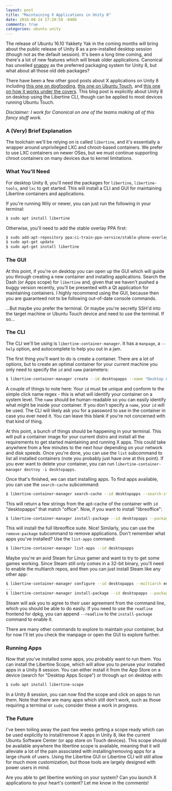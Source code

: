 ```yaml
---
layout: post
title: "Maintaining X Applications in Unity 8"
date: 2016-08-24 17:29:59 -0400
comments: true
categories: ubuntu unity
---
```


The release of Ubuntu 16.10 Yakkety Yak in the coming months will bring about the public release of Unity 8 as a pre-installed desktop session (though not as the default session). It's been a long time coming, and there's a lot of new features which will break older applications. Canonical has unveiled [snappy](http://snapcraft.io) as the preferred packaging system for Unity 8, but what about all those old deb packages?

There have been a few other good posts about X applications on Unity 8 including [this one on dogfooding](http://mhall119.com/2016/05/dogfooding-unity-8/), [this one on Ubuntu Touch](https://kylenubuntu.blogspot.no/2016/07/running-x-apps-on-ubuntu-devices.html), and [this one on how it works under the covers](https://bregmatter.wordpress.com/2016/07/04/x11-applications-and-unity-8/). This blog post is explicitly about Unity 8 on desktop using the Libertine CLI, though can be applied to most devices running Ubuntu Touch.

_Disclaimer: I work for Canonical on one of the teams making all of this fancy stuff work._

### A (Very) Brief Explanation ###

The toolchain we'll be relying on is called `libertine`, and it's essentially a wrapper around unprivileged LXC and chroot-based containers. We prefer to use LXC containers on newer OSes, but we must continue supporting chroot containers on many devices due to kernel limitations.

### What You'll Need ###

For desktop Unity 8, you'll need the packages for `libertine`, `libertine-tools`, and `lxc` to get started. This will install a CLI and GUI for maintaining Libertine containers and applications.

If you're running Wily or newer, you can just run the following in your terminal:

``` bash
$ sudo apt install libertine
```

Otherwise, you'll need to add the stable overlay PPA first:

``` bash
$ sudo add-apt-repository ppa:ci-train-ppa-service/stable-phone-overlay
$ sudo apt-get update
$ sudo apt-get install libertine
```

### The GUI ###

At this point, if you're on desktop you can open up the GUI which will guide you through creating a new container and installing applications. Search the Dash (or Apps scope) for `libertine` and, given that we haven't pushed a buggy version recently, you'll be presented with a Qt application for maintaining containers. I highly recommend using the GUI, because then you are guaranteed not to be following out-of-date console commands.

...But maybe you prefer the terminal. Or maybe you're secretly SSH'd into the target machine or Ubuntu Touch device and need to use the terminal. If so...

### The CLI ###

The CLI we'll be using is `libertine-container-manager`. It has a `manpage`, a `--help` option, and autocomplete to help you out in a jam.

The first thing you'll want to do is create a container. There are a lot of options, but to create an optimal container for your current machine you only need to specify the `id` and `name` parameters:

``` bash
$ libertine-container-manager create --id desktopapps --name "Desktop Applications"
```

A couple of things to note here: Your `id` must be unique and conform to the simple click name regex - this is what will identify your container on a system level. The `name` should be human-readable so you can easily identify what might be inside your container. If you don't specify a `name`, your `id` will be used. The CLI will likely ask you for a password to use in the container in case you ever need it. You can leave this blank if you're not concerned with that kind of thing.

At this point, a bunch of things should be happening in your terminal. This will pull a container image for your current distro and install all the requirements to get started maintaining and running X apps. This could take anywhere from a few minutes to the next hour depending on your network and disk speeds. Once you're done, you can use the `list` subcommand to list all installed containers (note you probably just have one at this point). If you ever want to delete your container, you can run `libertine-container-manager destroy -i desktopapps`.

Once that's finished, we can start installing apps. To find apps available, you can use the `search-cache` subcommand:

``` bash
$ libertine-container-manager search-cache --id desktopapps --search-string "office"
```

This will return a few strings from the apt-cache of the container with `id` "desktopapps" that match "office". Now, if you want to install "libreoffice":

``` bash
$ libertine-container-manager install-package --id desktopapps --package libreoffice
```

This will install the full libreoffice suite. Nice! Similarly, you can use the `remove-package` subcommand to remove applications. Don't remember what apps you've installed? Use the `list-apps` command:

``` bash
$ libertine-container-manager list-apps --id desktopapps
```

Maybe you're an avid Steam for Linux gamer and want to try to get some games working. Since Steam still only comes in a 32-bit binary, you'll need to enable the multiarch repos, and then you can just install Steam like any other app:

``` bash
$ libertine-container-manager configure --id desktopapps --multiarch enable
...
$ libertine-container-manager install-package --id desktopapps --package steam
```

Steam will ask you to agree to their user agreement from the command line, which you should be able to do easily. If you need to use the `readline` frontend for dpkg, you can append `--readline` to the `install-package` command to enable it.

There are many other commands to explore to maintain your container, but for now I'll let you check the manpage or open the GUI to explore further.

### Running Apps ###

Now that you've installed some apps, you probably want to run them. You can install the Libertine Scope, which will allow you to peruse your installed apps in a Unity 8 session. You can either install it from the App Store on a device (search for "Desktop Apps Scope") or through `apt` on desktop with:

``` bash
$ sudo apt install libertine-scope
```

In a Unity 8 session, you can now find the scope and click on apps to run them. Note that there are many apps which still don't work, such as those requiring a terminal or `sudo`; consider these a work in progress.

### The Future ###

I've been toiling away the past few weeks getting a scope ready which can be used explicitly to install/remove X apps in Unity 8, like the current Ubuntu Software Center (or app store on Touch devices). This scope should be available anywhere the libertine scope is available, meaning that it will alleviate a lot of the pain associated with installing/removing apps for a large chunk of users. Using the Libertine GUI or Libertine CLI will still allow for much more customization, but those tools are largely designed with power users in mind.

Are you able to get libertine working on your system? Can you launch X applications to your heart's content? Let me know in the comments!
